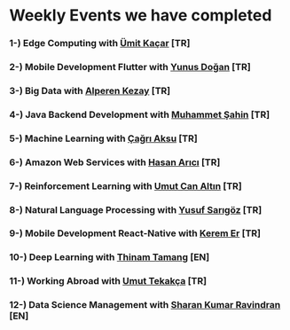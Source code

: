 # Weekly Events we have completed

### 1-) Edge Computing with [Ümit Kaçar](https://www.linkedin.com/in/umit-kacar-phd-01610019a/)         [TR]
### 2-) Mobile Development Flutter with [Yunus Doğan](https://www.linkedin.com/in/yunusdgn/)   [TR]
### 3-) Big Data with [Alperen Kezay](https://www.linkedin.com/in/alperen-kezay-05273a111/)   [TR]
### 4-) Java Backend Development with [Muhammet Şahin](https://www.linkedin.com/in/muhammet-sahin-phd-c-a42190134/)   [TR]
### 5-) Machine Learning with [Çağrı Aksu](https://www.linkedin.com/in/caksu/)   [TR]
### 6-) Amazon Web Services with [Hasan Arıcı]()   [TR]
### 7-) Reinforcement Learning with [Umut Can Altın](https://www.linkedin.com/in/umut-can-altin-507455103/)   [TR]
### 8-) Natural Language Processing with [Yusuf Sarıgöz](https://www.linkedin.com/in/yusuf-sar%C4%B1g%C3%B6z-4bb826ba/)   [TR]
### 9-) Mobile Development React-Native  with [Kerem Er](https://www.linkedin.com/in/kerem-er-5650ba15a/)  [TR]
### 10-) Deep Learning with [Thinam Tamang](https://www.linkedin.com/in/thinam-tamang-3b12831a2/)   [EN]
### 11-) Working Abroad with [Umut Tekakça](https://www.linkedin.com/in/umut-tekakca/)    [TR]
### 12-) Data Science Management with [Sharan Kumar Ravindran](https://www.linkedin.com/in/rsharankumar/)  [EN]
